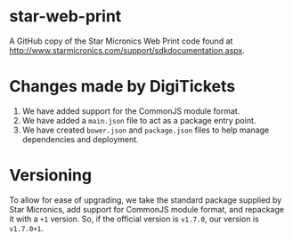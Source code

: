 # star-web-print
A GitHub copy of the Star Micronics Web Print code found at http://www.starmicronics.com/support/sdkdocumentation.aspx.

# Changes made by DigiTickets

1. We have added support for the CommonJS module format.
2. We have added a `main.json` file to act as a package entry point.
3. We have created `bower.json` and `package.json` files to help manage dependencies and deployment.

# Versioning

To allow for ease of upgrading, we take the standard package supplied by Star Micronics, add support for CommonJS module
format, and repackage it with a `+1` version. So, if the official version is `v1.7.0`, our version is `v1.7.0+1`.
